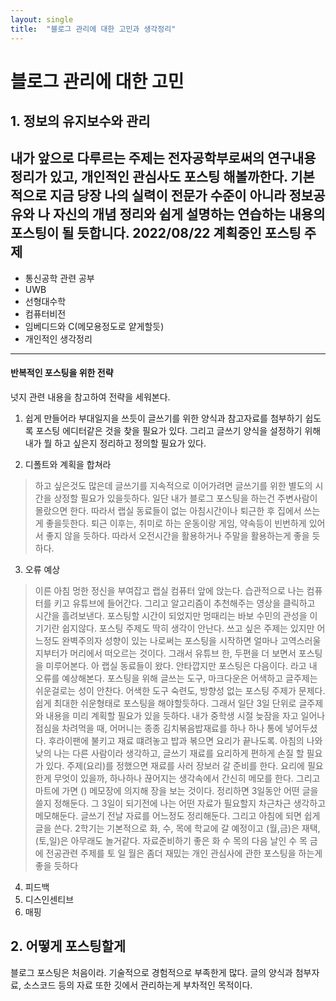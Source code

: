 ```yaml
---
layout: single
title:  "블로그 관리에 대한 고민과 생각정리"
---
```

# 블로그 관리에 대한 고민

## 1. 정보의 유지보수와 관리
내가 앞으로 다루르는 주제는 전자공학부로써의 연구내용 정리가 있고, 개인적인 관심사도 포스팅 해볼까한다.
기본적으로 지금 당장 나의 실력이 전문가 수준이 아니라 정보공유와 나 자신의 개념 정리와 쉽게 설명하는 연습하는 내용의 포스팅이 될 듯합니다.
2022/08/22 계획중인 포스팅 주제
---
- 통신공학 관련 공부
- UWB
- 선형대수학
- 컴퓨터비전
- 임베디드와 C(메모용정도로 얕게할듯)
- 개인적인 생각정리
---

#### 반복적인 포스팅을 위한 전략
넛지 관련 내용을 참고하여 전략을 세워본다.
1. 쉽게 만들어라
부대일지을 쓰듯이 글쓰기를 위한 양식과 참고자료를 첨부하기 쉽도록 포스팅 에디터같은 것을 찾을 필요가 있다. 그리고 글쓰기 양식을 설정하기 위해 내가 뭘 하고 싶은지 정리하고 정의할 필요가 있다.

2. 디폴트와 계획을 합쳐라 
> 하고 싶은것도 많은데 글쓰기를 지속적으로 이어가려면 글쓰기를 위한 별도의 시간을 상정할 필요가 있을듯하다. 일단 내가 블로그 포스팅을 하는건 주변사람이 몰랐으면 한다. 따라서 랩실 동료들이 없는 아침시간이나 퇴근한 후 집에서 쓰는게 좋을듯한다. 퇴근 이후는, 취미로 하는 운동이랑 게임, 약속등이 빈번하게 있어서 좋지 않을 듯하다. 따라서 오전시간을 활용하거나 주말을 활용하는게 좋을 듯하다. 
3. 오류 예상
> 이른 아침 멍한 정신을 부여잡고 랩실 컴퓨터 앞에 앉는다. 습관적으로 나는 컴퓨터를 키고 유튜브에 들어간다. 그리고 알고리즘이 추천해주는 영상을 클릭하고 시간을 흘려보낸다.
포스팅할 시간이 되었지만 멍때리는 바보 수민의 관성을 이기기란 쉽지않다. 포스팅 주제도 딱히 생각이 안난다. 쓰고 싶은 주제는 있지만 어느정도 완벽주의자 성향이 있는 나로써는 포스팅을 시작하면 얼마나 고역스러울지부터가 머리에서 떠오르는 것이다. 그래서 유튜브 한, 두편을 더 보면서 포스팅을 미루어본다. 아 랩실 동료들이 왔다. 안타깝지만 포스팅은 다음이다.
라고 내 오류를 예상해본다.
포스팅을 위해 글쓰는 도구, 마크다운은 어색하고 글주제는 쉬운걸로는 성이 안찬다. 어색한 도구 숙련도, 방향성 없는 포스팅 주제가 문제다. 쉽게 최대한 쉬운형태로 포스팅을 해야할듯하다.
그래서 일단 3일 단위로 글주제와 내용을 미리 계획할 필요가 있을 듯하다. 내가 중학생 시절 늦잠을 자고 일어나 점심을 차려먹을 때, 어머니는 종종 김치볶음밥재료를 하나 하나 통에 넣어두셨다. 후라이팬에 불키고 재료 떄려놓고 밥과 볶으면 요리가 끝나도록. 아침의 나와 낮의 나는 다른 사람이라 생각하고, 글쓰기 재료를 요리하게 편하게 손질 할 필요가 있다.
주제(요리)를 정했으면 재료를 사러 장보러 갈 준비를 한다. 요리에 필요한게 무엇이 있을까, 하나하나 끊어지는 생각속에서 간신히 메모를 한다. 그리고 마트에 가면 () 메모장에 의지해 장을 보는 것이다.
정리하면 3일동안 어떤 글을 쓸지 정해둔다. 그 3일이 되기전에 나는 어떤 자료가 필요할지 차근차근 생각하고 메모해둔다. 글쓰기 전날 자료를 어느정도 정리해둔다. 그리고 아침에 되면 쉽게 글을 쓴다.
2학기는 기본적으로 화, 수, 목에 학교에 갈 예정이고 (월,금)은 재택, (토,일)은 아무래도 놀거같다. 자료준비하기 좋은 화 수 목의 다음 날인 수 목 금에 전공관련 주제를 토 일 월은 좀더 재밌는 개인 관심사에 관한 포스팅을 하는게 좋을 듯하다
4. 피드백
5. 디스인센티브
6. 매핑

## 2. 어떻게 포스팅할게
블로그 포스팅은 처음이라. 기술적으로 경험적으로 부족한게 많다. 글의 양식과 첨부자료, 소스코드 등의 자료 또한 깃에서 관리하는게 부차적인 목적이다.

